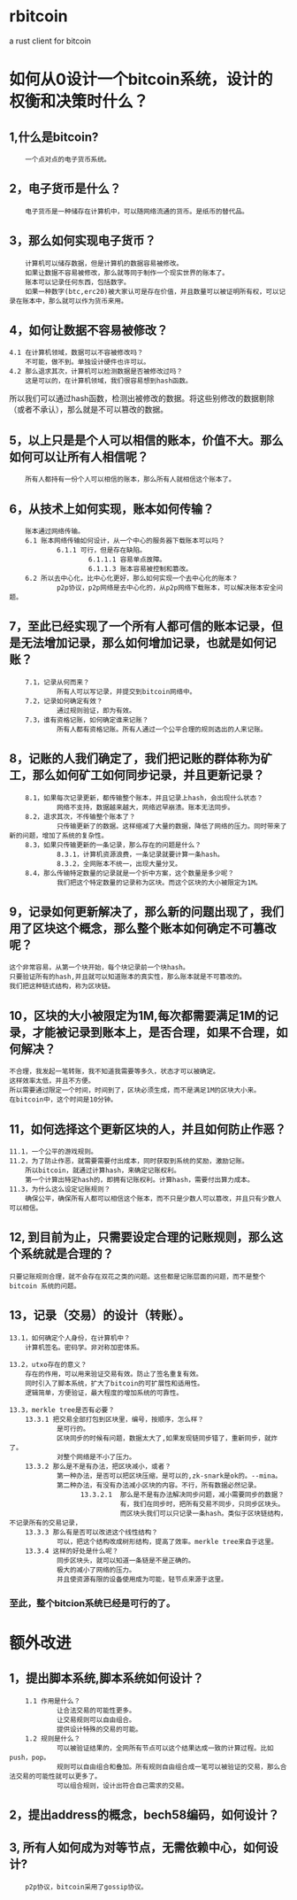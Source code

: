 # rbitcoin
a rust client for bitcoin


# 如何从0设计一个bitcoin系统，设计的权衡和决策时什么？
## 1,什么是bitcoin?
        一个点对点的电子货币系统。
        
## 2，电子货币是什么？
        电子货币是一种储存在计算机中，可以随网络流通的货币。是纸币的替代品。
        
## 3，那么如何实现电子货币？
        计算机可以储存数据，但是计算机的数据容易被修改。
        如果让数据不容易被修改，那么就等同于制作一个现实世界的账本了。
        账本可以记录任何东西，包括数字。
        如果一种数字(btc,erc20)被大家认可是存在价值，并且数量可以被证明所有权，可以记录在账本中，那么就可以作为货币来用。
        
## 4，如何让数据不容易被修改？
    4.1 在计算机领域，数据可以不容被修改吗？
        不可能，做不到。单独设计硬件也许可以。
    4.2 那么退求其次，计算机可以检测数据是否被修改过吗？
        这是可以的，在计算机领域，我们很容易想到hash函数。
所以我们可以通过hash函数，检测出被修改的数据。将这些别修改的数据剔除（或者不承认），那么就是不可以篡改的数据。

## 5，以上只是是个人可以相信的账本，价值不大。那么如何可以让所有人相信呢？
        所有人都持有一份个人可以相信的账本，那么所有人就相信这个账本了。

## 6，从技术上如何实现，账本如何传输？
        账本通过网络传输。
        6.1 账本网络传输如何设计，从一个中心的服务器下载账本可以吗？
                6.1.1 可行，但是存在缺陷。
                        6.1.1.1 容易单点故障。
                        6.1.1.3 账本容易被控制和篡改。
        6.2 所以去中心化，比中心化更好，那么如何实现一个去中心化的账本？
                p2p协议，p2p网络是去中心化的，从p2p网络下载账本，可以解决账本安全问题。

## 7，至此已经实现了一个所有人都可信的账本记录，但是无法增加记录，那么如何增加记录，也就是如何记账？
        7.1，记录从何而来？
                所有人可以写记录，并提交到bitcoin网络中。
        7.2，记录如何确定有效？
                通过规则验证，即为有效。
        7.3，谁有资格记账，如何确定谁来记账？
                所有人都有资格记账。所有人通过一个公平合理的规则选出的人来记账。

## 8，记账的人我们确定了，我们把记账的群体称为矿工，那么如何矿工如何同步记录，并且更新记录？
        8.1，如果每次记录更新，都传输整个账本，并且记录上hash，会出现什么状态？
                网络不支持，数据越来越大，网络迟早崩溃。账本无法同步。
        8.2，退求其次，不传输整个账本了？
                只传输更新了的数据。这样缩减了大量的数据，降低了网络的压力。同时带来了新的问题，增加了系统的复杂性。
        8.3，如果只传输更新的一条记录，那么存在的问题是什么？
                8.3.1，计算机资源浪费，一条记录就要计算一条hash。
                8.3.2，全网账本不统一，出现大量分叉。
        8.4，那么传输特定数量的记录就是一个折中方案，这个数量是多少呢？
                我们把这个特定数量的记录称为区块。而这个区块的大小被限定为1M。
  
## 9，记录如何更新解决了，那么新的问题出现了，我们用了区块这个概念，那么整个账本如何确定不可篡改呢？
    这个非常容易，从第一个块开始，每个块记录前一个块hash。
    只要验证所有的hash,并且就可以知道账本的真实性，那么账本就是不可篡改的。
    我们把这种链式结构，称为区块链。

## 10，区块的大小被限定为1M,每次都需要满足1M的记录，才能被记录到账本上，是否合理，如果不合理，如何解决？
    不合理，我发起一笔转账，我不知道我需要等多久，状态才可以被确定。
    这样效率太低，并且不方便。
    所以需要通过限定一个时间，时间到了，区块必须生成，而不是满足1M的区块大小来。
    在bitcoin中，这个时间是10分钟。

## 11，如何选择这个更新区块的人，并且如何防止作恶？
    11.1，一个公平的游戏规则。
    11.2，为了防止作恶，就需要需要付出成本，同时获取到系统的奖励，激励记账。
        所以bitcoin，就通过计算hash，来确定记账权利。
        第一个计算出特定hash的，即拥有记账权利。计算hash，需要付出算力成本。
    11.3，为什么这么设定记账规则？
        确保公平，确保所有人都可以相信这个账本，而不只是少数人可以篡改，并且只有少数人可以相信。

## 12, 到目前为止，只需要设定合理的记账规则，那么这个系统就是合理的？
    只要记账规则合理，就不会存在双花之类的问题。这些都是记账层面的问题，而不是整个bitcoin 系统的问题。

## 13，记录（交易）的设计（转账）。
    13.1，如何确定个人身份，在计算机中？
        计算机签名。密码学。非对称加密体系。

    13.2，utxo存在的意义？
        存在的作用，可以用来验证交易有效。防止了签名重复有效。
        同时引入了脚本系统，扩大了bitcoin的可扩展性和适用性。
        逻辑简单，方便验证，最大程度的增加系统的可靠性。

    13.3，merkle tree是否有必要？
        13.3.1 把交易全部打包到区块里，编号，按顺序，怎么样？
                是可行的。
                区块同步的时候有问题，数据太大了,如果发现链同步错了，重新同步，就炸了。
                对整个网络是不小了压力。
        13.3.2 那么是不是有办法，把区块减小，或者？
                第一种办法，是否可以把区块压缩，是可以的,zk-snark是ok的。--mina。
                第二种办法，有没有办法减小区块的内容。不行，所有数据必然记录。
                      13.3.2.1  那么是不是有办法解决同步问题，减小需要同步的数据？
                                有，我们在同步时，把所有交易不同步，只同步区块头。
                                而区块头我们可以只记录一条hash。类似于区块链结构，不记录所有的交易记录，
        13.3.3 那么有是否可以改进这个线性结构？
                可以，把这个结构改成树形结构，提高了效率。merkle tree来自于这里。
        13.3.4 这样的好处是什么呢？
                同步区块头，就可以知道一条链是不是正确的。
                极大的减小了网络的压力。
                并且使资源有限的设备使用成为可能，轻节点来源于这里。

### 至此，整个bitcion系统已经是可行的了。

# 额外改进
## 1，提出脚本系统,脚本系统如何设计？
        1.1 作用是什么？
                让合法交易的可能性更多。
                让交易规则可以自由组合。
                提供设计特殊的交易的可能。
        1.2 规则是什么？
                可以被验证结果的，全网所有节点可以这个结果达成一致的计算过程。比如push，pop。
                规则可以自由组合和叠加。所有规则自由组合成一笔可以被验证的交易，那么合法交易的可能性就可以更多了。
                可以组合规则，设计出符合自己需求的交易。
## 2，提出address的概念，bech58编码，如何设计？
## 3, 所有人如何成为对等节点，无需依赖中心，如何设计?
        p2p协议，bitcoin采用了gossip协议。
